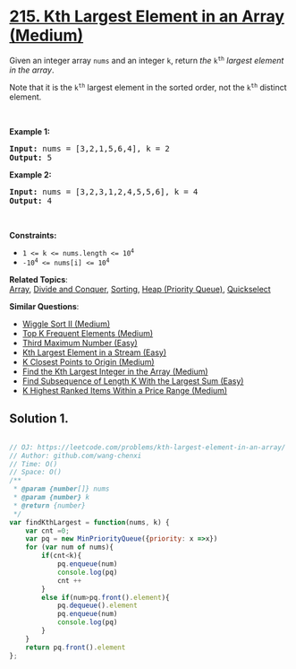 # [215. Kth Largest Element in an Array (Medium)](https://leetcode.com/problems/kth-largest-element-in-an-array/)

<p>Given an integer array <code>nums</code> and an integer <code>k</code>, return <em>the</em> <code>k<sup>th</sup></code> <em>largest element in the array</em>.</p>

<p>Note that it is the <code>k<sup>th</sup></code> largest element in the sorted order, not the <code>k<sup>th</sup></code> distinct element.</p>

<p>&nbsp;</p>
<p><strong>Example 1:</strong></p>
<pre><strong>Input:</strong> nums = [3,2,1,5,6,4], k = 2
<strong>Output:</strong> 5
</pre><p><strong>Example 2:</strong></p>
<pre><strong>Input:</strong> nums = [3,2,3,1,2,4,5,5,6], k = 4
<strong>Output:</strong> 4
</pre>
<p>&nbsp;</p>
<p><strong>Constraints:</strong></p>

<ul>
	<li><code>1 &lt;= k &lt;= nums.length &lt;= 10<sup>4</sup></code></li>
	<li><code>-10<sup>4</sup> &lt;= nums[i] &lt;= 10<sup>4</sup></code></li>
</ul>


**Related Topics**:  
[Array](https://leetcode.com/tag/array/), [Divide and Conquer](https://leetcode.com/tag/divide-and-conquer/), [Sorting](https://leetcode.com/tag/sorting/), [Heap (Priority Queue)](https://leetcode.com/tag/heap-priority-queue/), [Quickselect](https://leetcode.com/tag/quickselect/)

**Similar Questions**:
* [Wiggle Sort II (Medium)](https://leetcode.com/problems/wiggle-sort-ii/)
* [Top K Frequent Elements (Medium)](https://leetcode.com/problems/top-k-frequent-elements/)
* [Third Maximum Number (Easy)](https://leetcode.com/problems/third-maximum-number/)
* [Kth Largest Element in a Stream (Easy)](https://leetcode.com/problems/kth-largest-element-in-a-stream/)
* [K Closest Points to Origin (Medium)](https://leetcode.com/problems/k-closest-points-to-origin/)
* [Find the Kth Largest Integer in the Array (Medium)](https://leetcode.com/problems/find-the-kth-largest-integer-in-the-array/)
* [Find Subsequence of Length K With the Largest Sum (Easy)](https://leetcode.com/problems/find-subsequence-of-length-k-with-the-largest-sum/)
* [K Highest Ranked Items Within a Price Range (Medium)](https://leetcode.com/problems/k-highest-ranked-items-within-a-price-range/)

## Solution 1.

```js

// OJ: https://leetcode.com/problems/kth-largest-element-in-an-array/
// Author: github.com/wang-chenxi
// Time: O()
// Space: O()
/**
 * @param {number[]} nums
 * @param {number} k
 * @return {number}
 */
var findKthLargest = function(nums, k) {
    var cnt =0;
    var pq = new MinPriorityQueue({priority: x =>x})
    for (var num of nums){
        if(cnt<k){
            pq.enqueue(num)
            console.log(pq)
            cnt ++
        }
        else if(num>pq.front().element){
            pq.dequeue().element
            pq.enqueue(num)
            console.log(pq)
        }
    }
    return pq.front().element
};

```
